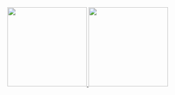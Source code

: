 <div>
  <a href="https://github.com/viniciusstencel">
  <img height="180em" src="https://github-readme-stats.vercel.app/api?username=viniciusstencel&show_icons=true&theme=codeSTACKr&include_all_commits=true&count_private=true"/>
  <img height="180em" src="https://github-readme-stats.vercel.app/api/top-langs/?username=viniciusstencel&layout=compact&langs_count=16&theme=codeSTACKr"/>
</div>
